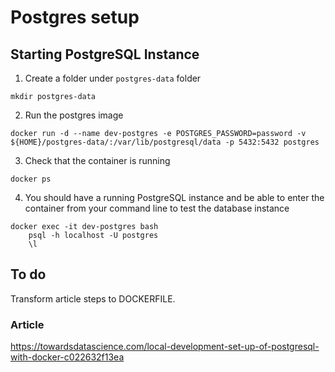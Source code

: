 # Postgres setup

## Starting PostgreSQL Instance

1. Create a folder under `postgres-data` folder
```
mkdir postgres-data
```
2. Run the postgres image
```
docker run -d --name dev-postgres -e POSTGRES_PASSWORD=password	-v ${HOME}/postgres-data/:/var/lib/postgresql/data -p 5432:5432 postgres
```
3. Check that the container is running
```
docker ps
```
4. You should have a running PostgreSQL instance and be able to enter the container from your command line to test the database instance
```
docker exec -it dev-postgres bash
	psql -h localhost -U postgres
	\l
```

## To do

Transform article steps to DOCKERFILE.

### Article

https://towardsdatascience.com/local-development-set-up-of-postgresql-with-docker-c022632f13ea
